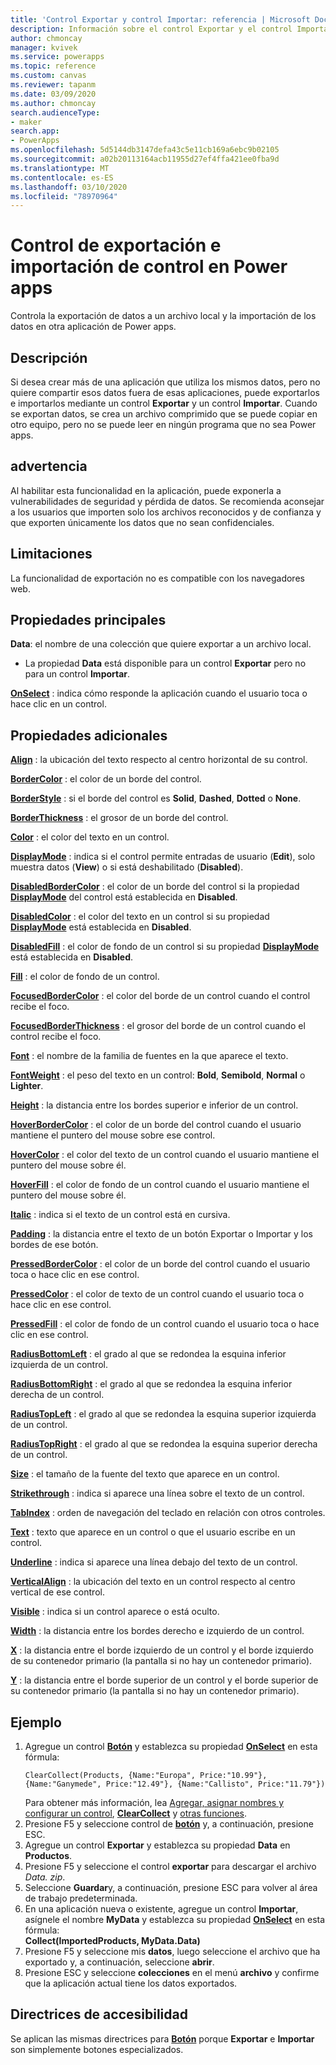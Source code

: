 ```yaml
---
title: 'Control Exportar y control Importar: referencia | Microsoft Docs'
description: Información sobre el control Exportar y el control Importar, que incluye propiedades y ejemplos
author: chmoncay
manager: kvivek
ms.service: powerapps
ms.topic: reference
ms.custom: canvas
ms.reviewer: tapanm
ms.date: 03/09/2020
ms.author: chmoncay
search.audienceType:
- maker
search.app:
- PowerApps
ms.openlocfilehash: 5d5144db3147defa43c5e11cb169a6ebc9b02105
ms.sourcegitcommit: a02b20113164acb11955d27ef4ffa421ee0fba9d
ms.translationtype: MT
ms.contentlocale: es-ES
ms.lasthandoff: 03/10/2020
ms.locfileid: "78970964"
---
```

# <a name="export-control-and-import-control-in-power-apps"></a>Control de exportación e importación de control en Power apps
Controla la exportación de datos a un archivo local y la importación de los datos en otra aplicación de Power apps.

## <a name="description"></a>Descripción
Si desea crear más de una aplicación que utiliza los mismos datos, pero no quiere compartir esos datos fuera de esas aplicaciones, puede exportarlos e importarlos mediante un control **Exportar** y un control **Importar**. Cuando se exportan datos, se crea un archivo comprimido que se puede copiar en otro equipo, pero no se puede leer en ningún programa que no sea Power apps.

## <a name="warning"></a>advertencia
Al habilitar esta funcionalidad en la aplicación, puede exponerla a vulnerabilidades de seguridad y pérdida de datos.  Se recomienda aconsejar a los usuarios que importen solo los archivos reconocidos y de confianza y que exporten únicamente los datos que no sean confidenciales.

## <a name="limitations"></a>Limitaciones
La funcionalidad de exportación no es compatible con los navegadores web.

## <a name="key-properties"></a>Propiedades principales
**Data**: el nombre de una colección que quiere exportar a un archivo local.

* La propiedad **Data** está disponible para un control **Exportar** pero no para un control **Importar**.

**[OnSelect](properties-core.md)** : indica cómo responde la aplicación cuando el usuario toca o hace clic en un control.

## <a name="additional-properties"></a>Propiedades adicionales
**[Align](properties-text.md)** : la ubicación del texto respecto al centro horizontal de su control.

**[BorderColor](properties-color-border.md)** : el color de un borde del control.

**[BorderStyle](properties-color-border.md)** : si el borde del control es **Solid**, **Dashed**, **Dotted** o **None**.

**[BorderThickness](properties-color-border.md)** : el grosor de un borde del control.

**[Color](properties-color-border.md)** : el color del texto en un control.

**[DisplayMode](properties-core.md)** : indica si el control permite entradas de usuario (**Edit**), solo muestra datos (**View**) o si está deshabilitado (**Disabled**).

**[DisabledBorderColor](properties-color-border.md)** : el color de un borde del control si la propiedad **[DisplayMode](properties-core.md)** del control está establecida en **Disabled**.

**[DisabledColor](properties-color-border.md)** : el color del texto en un control si su propiedad **[DisplayMode](properties-core.md)** está establecida en **Disabled**.

**[DisabledFill](properties-color-border.md)** : el color de fondo de un control si su propiedad **[DisplayMode](properties-core.md)** está establecida en **Disabled**.

**[Fill](properties-color-border.md)** : el color de fondo de un control.

**[FocusedBorderColor](properties-color-border.md)** : el color del borde de un control cuando el control recibe el foco.

**[FocusedBorderThickness](properties-color-border.md)** : el grosor del borde de un control cuando el control recibe el foco.

**[Font](properties-text.md)** : el nombre de la familia de fuentes en la que aparece el texto.

**[FontWeight](properties-text.md)** : el peso del texto en un control: **Bold**, **Semibold**, **Normal** o **Lighter**.

**[Height](properties-size-location.md)** : la distancia entre los bordes superior e inferior de un control.

**[HoverBorderColor](properties-color-border.md)** : el color de un borde del control cuando el usuario mantiene el puntero del mouse sobre ese control.

**[HoverColor](properties-color-border.md)** : el color del texto de un control cuando el usuario mantiene el puntero del mouse sobre él.

**[HoverFill](properties-color-border.md)** : el color de fondo de un control cuando el usuario mantiene el puntero del mouse sobre él.

**[Italic](properties-text.md)** : indica si el texto de un control está en cursiva.

**[Padding](properties-size-location.md)** : la distancia entre el texto de un botón Exportar o Importar y los bordes de ese botón.

**[PressedBorderColor](properties-color-border.md)** : el color de un borde del control cuando el usuario toca o hace clic en ese control.

**[PressedColor](properties-color-border.md)** : el color de texto de un control cuando el usuario toca o hace clic en ese control.

**[PressedFill](properties-color-border.md)** : el color de fondo de un control cuando el usuario toca o hace clic en ese control.

**[RadiusBottomLeft](properties-size-location.md)** : el grado al que se redondea la esquina inferior izquierda de un control.

**[RadiusBottomRight](properties-size-location.md)** : el grado al que se redondea la esquina inferior derecha de un control.

**[RadiusTopLeft](properties-size-location.md)** : el grado al que se redondea la esquina superior izquierda de un control.

**[RadiusTopRight](properties-size-location.md)** : el grado al que se redondea la esquina superior derecha de un control.

**[Size](properties-text.md)** : el tamaño de la fuente del texto que aparece en un control.

**[Strikethrough](properties-text.md)** : indica si aparece una línea sobre el texto de un control.

**[TabIndex](properties-accessibility.md)** : orden de navegación del teclado en relación con otros controles.

**[Text](properties-core.md)** : texto que aparece en un control o que el usuario escribe en un control.

**[Underline](properties-text.md)** : indica si aparece una línea debajo del texto de un control.

**[VerticalAlign](properties-text.md)** : la ubicación del texto en un control respecto al centro vertical de ese control.

**[Visible](properties-core.md)** : indica si un control aparece o está oculto.

**[Width](properties-size-location.md)** : la distancia entre los bordes derecho e izquierdo de un control.

**[X](properties-size-location.md)** : la distancia entre el borde izquierdo de un control y el borde izquierdo de su contenedor primario (la pantalla si no hay un contenedor primario).

**[Y](properties-size-location.md)** : la distancia entre el borde superior de un control y el borde superior de su contenedor primario (la pantalla si no hay un contenedor primario).

## <a name="example"></a>Ejemplo
1. Agregue un control **[Botón](control-button.md)** y establezca su propiedad **[OnSelect](properties-core.md)** en esta fórmula: <br>
   ```
   ClearCollect(Products, {Name:"Europa", Price:"10.99"}, {Name:"Ganymede", Price:"12.49"}, {Name:"Callisto", Price:"11.79"})
   ```
   Para obtener más información, lea [Agregar, asignar nombres y configurar un control](../add-configure-controls.md), **[ClearCollect](../functions/function-clear-collect-clearcollect.md)** y [otras funciones](../formula-reference.md).
2. Presione F5 y seleccione control de **[botón](control-button.md)** y, a continuación, presione ESC.
3. Agregue un control **Exportar** y establezca su propiedad **Data** en **Productos**.
4. Presione F5 y seleccione el control **exportar** para descargar el archivo *Data. zip*.
5. Seleccione **Guardar**y, a continuación, presione ESC para volver al área de trabajo predeterminada.
6. En una aplicación nueva o existente, agregue un control **Importar**, asígnele el nombre **MyData** y establezca su propiedad **[OnSelect](properties-core.md)** en esta fórmula:<br>
   **Collect(ImportedProducts, MyData.Data)**
7. Presione F5 y seleccione mis **datos**, luego seleccione el archivo que ha exportado y, a continuación, seleccione **abrir**.
8. Presione ESC y seleccione **colecciones** en el menú **archivo** y confirme que la aplicación actual tiene los datos exportados.


## <a name="accessibility-guidelines"></a>Directrices de accesibilidad
Se aplican las mismas directrices para **[Botón](control-button.md)** porque **Exportar** e **Importar** son simplemente botones especializados.
